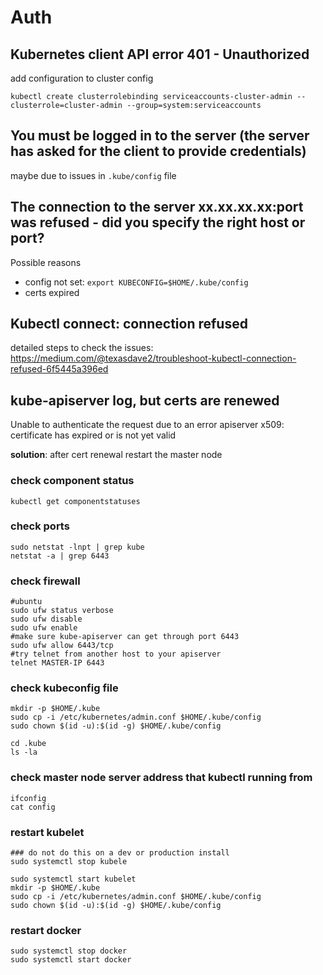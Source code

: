 # Auth

## Kubernetes client API error 401 - Unauthorized
add configuration to cluster config
```
kubectl create clusterrolebinding serviceaccounts-cluster-admin --clusterrole=cluster-admin --group=system:serviceaccounts
```

## You must be logged in to the server (the server has asked for the client to provide credentials)
maybe due to issues in `.kube/config` file

## The connection to the server xx.xx.xx.xx:port was refused - did you specify the right host or port?
Possible reasons
- config not set: `export KUBECONFIG=$HOME/.kube/config`
- certs expired

## Kubectl connect: connection refused
detailed steps to check the issues:
https://medium.com/@texasdave2/troubleshoot-kubectl-connection-refused-6f5445a396ed

## kube-apiserver log, but certs are renewed
Unable to authenticate the request due to an error apiserver x509: certificate has expired or is not yet valid

**solution**: after cert renewal restart the master node

### check component status
```
kubectl get componentstatuses
```

### check ports
```
sudo netstat -lnpt | grep kube
netstat -a | grep 6443
```

### check firewall
```
#ubuntu
sudo ufw status verbose
sudo ufw disable
sudo ufw enable
#make sure kube-apiserver can get through port 6443
sudo ufw allow 6443/tcp
#try telnet from another host to your apiserver
telnet MASTER-IP 6443
```

### check kubeconfig file
```
mkdir -p $HOME/.kube
sudo cp -i /etc/kubernetes/admin.conf $HOME/.kube/config
sudo chown $(id -u):$(id -g) $HOME/.kube/config

cd .kube
ls -la
```

### check master node server address that kubectl running from
```
ifconfig
cat config
```

### restart kubelet 
```
### do not do this on a dev or production install
sudo systemctl stop kubele

sudo systemctl start kubelet
mkdir -p $HOME/.kube
sudo cp -i /etc/kubernetes/admin.conf $HOME/.kube/config
sudo chown $(id -u):$(id -g) $HOME/.kube/config
```

### restart docker
```
sudo systemctl stop docker
sudo systemctl start docker
```

